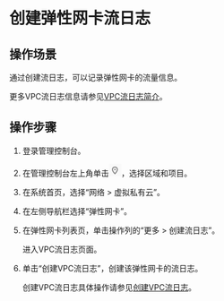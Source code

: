 # 创建弹性网卡流日志<a name="vpc_nic_0009"></a>

## 操作场景<a name="section1012551819585"></a>

通过创建流日志，可以记录弹性网卡的流量信息。

更多VPC流日志信息请参见[VPC流日志简介](VPC流日志简介.md)。

## 操作步骤<a name="section16419124611591"></a>

1.  登录管理控制台。
2.  在管理控制台左上角单击![](figures/icon-region.png)，选择区域和项目。
3.  在系统首页，选择“网络 \> 虚拟私有云”。
4.  在左侧导航栏选择“弹性网卡”。
5.  在弹性网卡列表页，单击操作列的“更多 \> 创建流日志”。

    进入VPC流日志页面。

6.  单击“创建VPC流日志”，创建该弹性网卡的流日志。

    创建VPC流日志具体操作请参见[创建VPC流日志](创建VPC流日志.md)。


